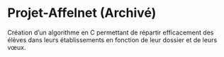# Projet-Affelnet (Archivé)
Création d’un algorithme en C permettant de répartir efficacement des élèves dans leurs établissements en fonction de leur dossier et de leurs vœux.
